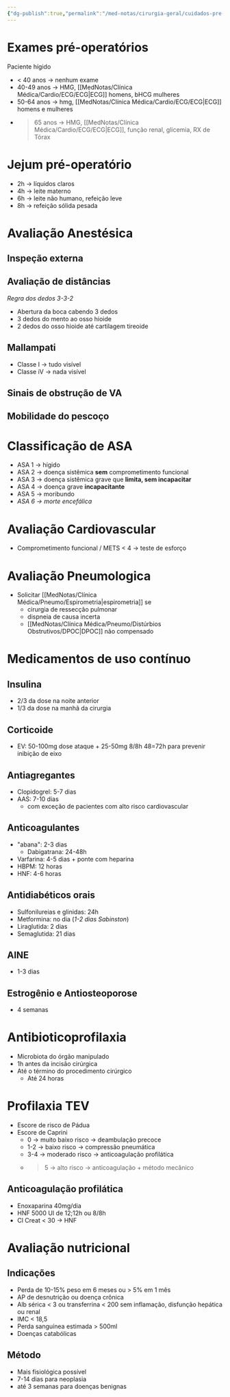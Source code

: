 ```yaml
---
{"dg-publish":true,"permalink":"/med-notas/cirurgia-geral/cuidados-pre-operatorios/"}
---
```


# Exames pré-operatórios
Paciente hígido
- < 40 anos -> nenhum exame
- 40-49 anos -> HMG, [[MedNotas/Clínica Médica/Cardio/ECG/ECG\|ECG]] homens, bHCG mulheres
- 50-64 anos -> hmg, [[MedNotas/Clínica Médica/Cardio/ECG/ECG\|ECG]] homens e mulheres
- > 65 anos -> HMG, [[MedNotas/Clínica Médica/Cardio/ECG/ECG\|ECG]], função renal, glicemia, RX de Tórax

# Jejum pré-operatório
- 2h -> líquidos claros
- 4h -> leite materno
- 6h -> leite não humano, refeição leve
- 8h -> refeição sólida pesada

# Avaliação Anestésica
## Inspeção externa
## Avaliação de distâncias
*Regra dos dedos 3-3-2*
- Abertura da boca cabendo 3 dedos
- 3 dedos do mento ao osso hioide
- 2 dedos do osso hioide até cartilagem tireoide
## Mallampati
- Classe I -> tudo visível
- Classe iV -> nada visível
## Sinais de obstrução de VA
## Mobilidade do pescoço

# Classificação de ASA
- ASA 1 -> hígido
- ASA 2 -> doença sistêmica **sem** comprometimento funcional
- ASA 3 -> doença sistêmica grave que **limita, sem incapacitar**
- ASA 4 -> doença grave **incapacitante**
- ASA 5 -> moribundo
- *ASA 6 -> morte encefálica*

# Avaliação Cardiovascular
- Comprometimento funcional / METS < 4 -> teste de esforço

# Avaliação Pneumologica
- Solicitar [[MedNotas/Clínica Médica/Pneumo/Espirometria\|espirometria]] se
	- cirurgia de ressecção pulmonar
	- dispneia de causa incerta
	- [[MedNotas/Clínica Médica/Pneumo/Distúrbios Obstrutivos/DPOC\|DPOC]] não compensado

# Medicamentos de uso contínuo
## Insulina 
- 2/3 da dose na noite anterior
- 1/3 da dose na manhã da cirurgia
## Corticoide
- EV: 50-100mg dose ataque + 25-50mg 8/8h 48=72h para prevenir inibição de eixo

## Antiagregantes
- Clopidogrel: 5-7 dias
- AAS: 7-10 dias
	- com exceção de pacientes com alto risco cardiovascular
## Anticoagulantes
- "abana":  2-3 dias
	- Dabigatrana: 24-48h
- Varfarina: 4-5 dias + ponte com heparina
- HBPM: 12 horas
- HNF: 4-6 horas

## Antidiabéticos orais
- Sulfonilureias e glinidas: 24h
- Metformina: no dia (*1-2 dias Sabinston*)
- Liraglutida: 2 dias
- Semaglutida: 21 dias
## AINE
- 1-3 dias
## Estrogênio e Antiosteoporose
- 4 semanas

# Antibioticoprofilaxia
- Microbiota do órgão manipulado
- 1h antes da incisão cirúrgica
- Até o término do procedimento cirúrgico
	- Até 24 horas
# Profilaxia TEV
- Escore de risco de Pádua
- Escore de Caprini
	- 0 -> muito baixo risco -> deambulação precoce
	- 1-2 -> baixo risco -> compressão pneumática
	- 3-4 -> moderado risco -> anticoagulação profilática
	- > 5 -> alto risco -> anticoagulação + método mecânico
## Anticoagulação profilática
- Enoxaparina 40mg/dia
- HNF 5000 UI de 12;12h ou 8/8h
- Cl Creat < 30 -> HNF

# Avaliação nutricional
## Indicações
- Perda de 10-15% peso em 6 meses ou > 5% em 1 mês
- AP de desnutrição ou doença crônica
- Alb sérica < 3 ou transferrina < 200 sem inflamação, disfunção hepática ou renal
- IMC < 18,5
- Perda sanguínea estimada > 500ml
- Doenças catabólicas
## Método
- Mais fisiológica possível
- 7-14 dias para neoplasia
- até 3 semanas para doenças benignas
